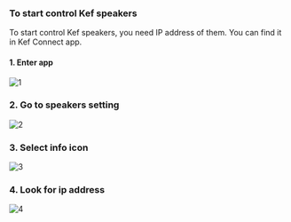### To start control Kef speakers

To start control Kef speakers, you need IP address of them.
You can find it in Kef Connect app.

#### 1. Enter app
![1](./media/1.png)

### 2. Go to speakers setting
![2](./media/2.png)

### 3. Select info icon
![3](./media/3.png)

### 4. Look for ip address
![4](./media/4.png)
